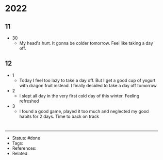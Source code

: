 # 2022

## 11
- 30
	- My head's hurt. It gonna be colder tomorrow. Feel like taking a day off.

## 12
- 1
	- Today I feel too lazy to take a day off. But I get a good cup of yogurt with dragon fruit instead. I finally decided to take a day off tomorrow.
- 2
	- I slept all day in the very first cold day of this winter. Feeling refreshed
- 3
	- I found a good game, played it too much and neglected my good habits for 2 days. Time to back on track

#
---
- Status: #done
- Tags:
- References:
- Related:
